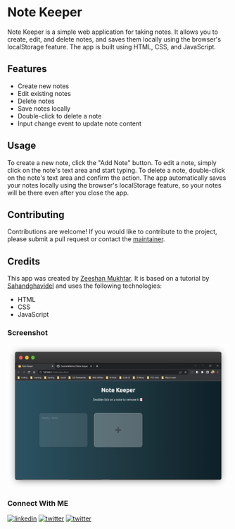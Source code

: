 # Note Keeper

Note Keeper is a simple web application for taking notes. It allows you to create, edit, and delete notes, and saves them locally using the browser's localStorage feature. The app is built using HTML, CSS, and JavaScript.

## Features

- Create new notes
- Edit existing notes
- Delete notes
- Save notes locally
- Double-click to delete a note
- Input change event to update note content

## Usage

To create a new note, click the "Add Note" button. To edit a note, simply click on the note's text area and start typing. To delete a note, double-click on the note's text area and confirm the action. The app automatically saves your notes locally using the browser's localStorage feature, so your notes will be there even after you close the app.

## Contributing

Contributions are welcome! If you would like to contribute to the project, please submit a pull request or contact the [maintainer](https://www.linkedin.com/in/zeeshanmukhtar1/).

## Credits

This app was created by [Zeeshan Mukhtar](https://www.instagram.com/zeshanmukhtar01/). It is based on a tutorial by [Sahandghavidel](https://avatars.githubusercontent.com/u/71052435?v=4) and uses the following technologies:

- HTML
- CSS
- JavaScript

### Screenshot

[![Notes App pic](./Fav/frame.png)]()

### Connect With ME

[![linkedin](https://img.shields.io/badge/linkedin-0A66C2?style=for-the-badge&logo=linkedin&logoColor=white)](https://twitter.com/ZeshanMukhtar01)
[![twitter](https://img.shields.io/badge/twitter-1DA1F2?style=for-the-badge&logo=twitter&logoColor=white)](https://twitter.com/ZeshanMukhtar01)
[![twitter](https://img.shields.io/badge/Instagram-E4405F?style=for-the-badge&logo=instagram&logoColor=white)](https://www.instagram.com/zeshanmukhtar01/)
